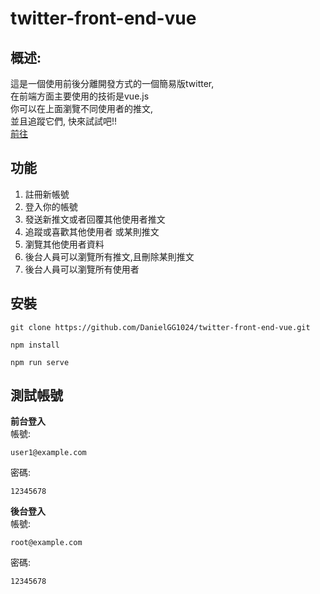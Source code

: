 
# twitter-front-end-vue

## 概述:
這是一個使用前後分離開發方式的一個簡易版twitter,<br>
在前端方面主要使用的技術是vue.js<br>
你可以在上面瀏覽不同使用者的推文,<br> 
並且追蹤它們, 快來試試吧!!<br>
[前往](https://danielgg1024.github.io/twitter-front-end-vue/#/login)

## 功能
1. 註冊新帳號
2. 登入你的帳號
3. 發送新推文或者回覆其他使用者推文
4. 追蹤或喜歡其他使用者 或某則推文
5. 瀏覽其他使用者資料
6. 後台人員可以瀏覽所有推文,且刪除某則推文
7. 後台人員可以瀏覽所有使用者

## 安裝

```
git clone https://github.com/DanielGG1024/twitter-front-end-vue.git
```
```
npm install 
```
```
npm run serve
```
## 測試帳號

**前台登入**<br>
帳號:
```
user1@example.com
```
密碼:
```
12345678
```
**後台登入**<br>
帳號:
```
root@example.com
```
密碼:
```
12345678
```
